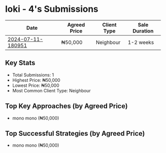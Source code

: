# loki - 4's Submissions

| Date | Agreed Price | Client Type | Sale Duration |
|------|--------------|-------------|----------------|
| [2024-07-11-180951](2024-07-11-180951_sale_submission.md) | ₦50,000 | Neighbour | 1-2 weeks |

## Key Stats
- Total Submissions: 1
- Highest Price: ₦50,000
- Lowest Price: ₦50,000
- Most Common Client Type: Neighbour

## Top Key Approaches (by Agreed Price)
- mono mono (₦50,000)

## Top Successful Strategies (by Agreed Price)
- mono mono (₦50,000)